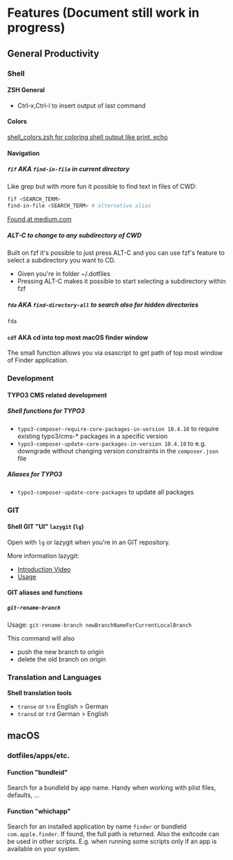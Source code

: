 # Features (Document still work in progress)

## General Productivity

### Shell

#### ZSH General

* Ctrl-x,Ctrl-l to insert output of last command

#### Colors

[shell_colors.zsh for coloring shell output like print, echo](../zsh_custom/shell_colors.zsh)

#### Navigation

##### `fif` AKA `find-in-file` in current directory

Like grep but with more fun it possible to find text in files of CWD:

```bash
fif <SEARCH_TERM>
find-in-file <SEARCH_TERM> # alternative alias
```
[Found at medium.com](https://medium.com/better-programming/boost-your-command-line-productivity-with-fuzzy-finder-985aa162ba5d#e100)

##### ALT-C to change to any subdirectory of CWD

Built on fzf it's possible to just press ALT-C and you can use fzf's feature to select a subdirectory you want to CD.

* Given you're in folder ~/.dotfiles
* Pressing ALT-C makes it possible to start selecting a subdirectory within fzf

##### `fda` AKA `find-directory-all` to search also for hidden directories

```bash
fda
```

#### `cdf` AKA cd into top most macOS finder window

The small function allows you via osascript to get path of top most window of Finder application.

### Development

#### TYPO3 CMS related development

##### Shell functions for TYPO3

* `typo3-composer-require-core-packages-in-version 10.4.10` to require existing typo3/cms-* packages in a specific version
* `typo3-composer-update-core-packages-in-version 10.4.10` to e.g. downgrade without changing version constraints in the `composer.json` file

##### Aliases for TYPO3

* `typo3-composer-update-core-packages` to update all packages

### GIT

#### Shell GIT "UI" `lazygit` (`lg`)

Open with `lg` or lazygit when you're in an GIT repository.

More information lazygit:
* [Introduction Video](https://youtu.be/CPLdltN7wgE)
* [Usage](https://github.com/jesseduffield/lazygit/#usage)

#### GIT aliases and functions

##### `git-rename-branch`

Usage: `git-rename-branch newBranchNameForCurrentLocalBranch`

This command will also
* push the new branch to origin
* delete the old branch on origin

### Translation and Languages

**Shell translation tools**

* `transe` or `tre` English > German
* `transd` or `trd` German > English

## macOS

### dotfiles/apps/etc.

#### Function "bundleid"

Search for a bundleId by app name. Handy when working with plist files, defaults, ...

#### Function "whichapp"

Search for an installed application by name `finder` or bundleId `com.apple.finder`. If found, the full path is returned. Also the exitcode can be used in other scripts. E.g. when running some scripts only if an app is available on your system.